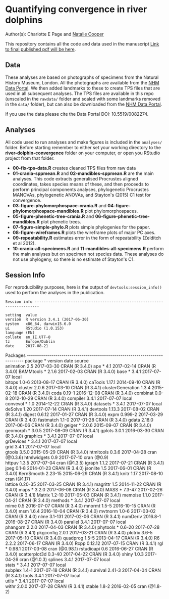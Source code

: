# Quantifying convergence in river dolphins
Author(s): Charlotte E Page and [Natalie Cooper](mailto:natalie.cooper.@nhm.ac.uk)  

This repository contains all the code and data used in the manuscript [Link to final published pdf will be here]().

## Data
These analyses are based on photographs of specimens from the Natural History Museum, London. 
All the photographs are available from the [NHM Data Portal](http://dx.doi.org/10.5519/0082274). 
We then added landmarks to these to create TPS files that are used in all subsequent analyses. 
The TPS files are available in this repo (unscaled in the `rawdata/` folder and scaled with some landmarks removed in the `data/` folder), but can also be downloaded from the [NHM Data Portal](http://dx.doi.org/10.5519/0082274).

If you use the data please cite the Data Portal DOI: 10.5519/0082274.


## Analyses
All code used to run analyses and make figures is included in the `analyses/` folder. Before starting remember to either set your working directory to the **river-dolphin-convergence** folder on your computer, or open you RStudio project from that folder.

* **00-fix-tps-data.R** creates cleaned TPS files from raw data
* **01-crania-sppmean.R** and **02-mandibles-sppmean.R** are the main analyses. This code extracts generalised Procrustes aligned coordinates, takes species means of these, and then proceeds to perform principal components analyses, phylogenetic Procrustes MANOVAs, phylogenetic ANOVAs, and Stayton's (2015) C1 test for convergence.
* **03-figure-phylomorphospace-crania.R** and **04-figure-phylomorphospace-mandibles.R** plot phylomorphospaces.
* **05-figure-phenetic-tree-crania.R**	and **06-figure-phenetic-tree-mandibles.R** plot phenetic trees.
* **07-figure-simple-phylo.R** plots simple phylogenies for the paper.
* **08-figure-wireframes.R** plots the wireframe plots of major PC axes.
* **09-repeatability.R** estimates error in the form of repeatability (Zelditch et al 2012).
* **10-crania-all-specimens.R** and **11-mandibles-all-specimens.R** perform the main analyses but on specimen not species data. These analyses do not use phylogeny, so there is no estimate of Stayton's C1.

## Session Info
For reproducibility purposes, here is the output of `devtools:session_info()` used to perform the analyses in the publication.

    Session info ------------------------------------------------------------------------
    
    setting  value                       
    version  R version 3.4.1 (2017-06-30)
    system   x86_64, darwin15.6.0        
    ui       RStudio (1.0.153)           
    language (EN)                        
    collate  en_IE.UTF-8                 
    tz       Europe/Dublin               
    date     2017-08-21                  

Packages ----------------------------------------------------------------------------
 package           * version  date       source        
 animation           2.5      2017-03-30 CRAN (R 3.4.0)
 ape               * 4.1      2017-02-14 CRAN (R 3.4.0)
 BAMMtools         * 2.1.6    2017-02-03 CRAN (R 3.4.0)
 base              * 3.4.1    2017-07-07 local         
 bitops              1.0-6    2013-08-17 CRAN (R 3.4.0)
 caTools             1.17.1   2014-09-10 CRAN (R 3.4.0)
 cluster             2.0.6    2017-03-10 CRAN (R 3.4.1)
 clusterGeneration   1.3.4    2015-02-18 CRAN (R 3.4.0)
 coda                0.19-1   2016-12-08 CRAN (R 3.4.0)
 combinat            0.0-8    2012-10-29 CRAN (R 3.4.0)
 compiler            3.4.1    2017-07-07 local         
 convevol          * 1.0      2014-12-22 CRAN (R 3.4.0)
 datasets          * 3.4.1    2017-07-07 local         
 deSolve             1.20     2017-07-14 CRAN (R 3.4.1)
 devtools            1.13.3   2017-08-02 CRAN (R 3.4.1)
 digest              0.6.12   2017-01-27 CRAN (R 3.4.0)
 expm                0.999-2  2017-03-29 CRAN (R 3.4.0)
 fastmatch           1.1-0    2017-01-28 CRAN (R 3.4.0)
 gdata               2.18.0   2017-06-06 CRAN (R 3.4.0)
 geiger            * 2.0.6    2015-09-07 CRAN (R 3.4.0)
 geomorph          * 3.0.5    2017-08-09 CRAN (R 3.4.1)
 gplots              3.0.1    2016-03-30 CRAN (R 3.4.0)
 graphics          * 3.4.1    2017-07-07 local         
 grDevices         * 3.4.1    2017-07-07 local         
 grid                3.4.1    2017-07-07 local         
 gtools              3.5.0    2015-05-29 CRAN (R 3.4.0)
 htmltools           0.3.6    2017-04-28 cran (@0.3.6) 
 htmlwidgets         0.9      2017-07-10 cran (@0.9)   
 httpuv              1.3.5    2017-07-04 cran (@1.3.5) 
 igraph              1.1.2    2017-07-21 CRAN (R 3.4.1)
 jpeg                0.1-8    2014-01-23 CRAN (R 3.4.0)
 jsonlite            1.5      2017-06-01 CRAN (R 3.4.0)
 KernSmooth          2.23-15  2015-06-29 CRAN (R 3.4.1)
 knitr               1.17     2017-08-10 cran (@1.17)  
 lattice             0.20-35  2017-03-25 CRAN (R 3.4.1)
 magrittr            1.5      2014-11-22 CRAN (R 3.4.0)
 maps              * 3.2.0    2017-06-08 CRAN (R 3.4.0)
 MASS              * 7.3-47   2017-02-26 CRAN (R 3.4.1)
 Matrix              1.2-10   2017-05-03 CRAN (R 3.4.1)
 memoise             1.1.0    2017-04-21 CRAN (R 3.4.0)
 methods           * 3.4.1    2017-07-07 local         
 mime                0.5      2016-07-07 CRAN (R 3.4.0)
 mnormt              1.5-5    2016-10-15 CRAN (R 3.4.0)
 msm                 1.6.4    2016-10-04 CRAN (R 3.4.0)
 mvtnorm             1.0-6    2017-03-02 CRAN (R 3.4.0)
 nlme                3.1-131  2017-02-06 CRAN (R 3.4.1)
 numDeriv            2016.8-1 2016-08-27 CRAN (R 3.4.0)
 parallel            3.4.1    2017-07-07 local         
 phangorn            2.2.0    2017-04-03 CRAN (R 3.4.0)
 phytools          * 0.6-20   2017-07-28 CRAN (R 3.4.1)
 pkgconfig           2.0.1    2017-03-21 CRAN (R 3.4.0)
 plotrix             3.6-5    2017-05-10 CRAN (R 3.4.0)
 quadprog            1.5-5    2013-04-17 CRAN (R 3.4.0)
 R6                  2.2.2    2017-06-17 CRAN (R 3.4.0)
 Rcpp                0.12.12  2017-07-15 CRAN (R 3.4.1)
 rgl               * 0.98.1   2017-03-08 cran (@0.98.1)
 rstudioapi          0.6      2016-06-27 CRAN (R 3.4.0)
 scatterplot3d       0.3-40   2017-04-22 CRAN (R 3.4.0)
 shiny               1.0.3    2017-04-26 cran (@1.0.3) 
 splines             3.4.1    2017-07-07 local         
 stats             * 3.4.1    2017-07-07 local         
 subplex             1.4-1    2017-07-18 CRAN (R 3.4.1)
 survival            2.41-3   2017-04-04 CRAN (R 3.4.1)
 tools               3.4.1    2017-07-07 local         
 utils             * 3.4.1    2017-07-07 local         
 withr               2.0.0    2017-07-28 CRAN (R 3.4.1)
 xtable              1.8-2    2016-02-05 cran (@1.8-2) 